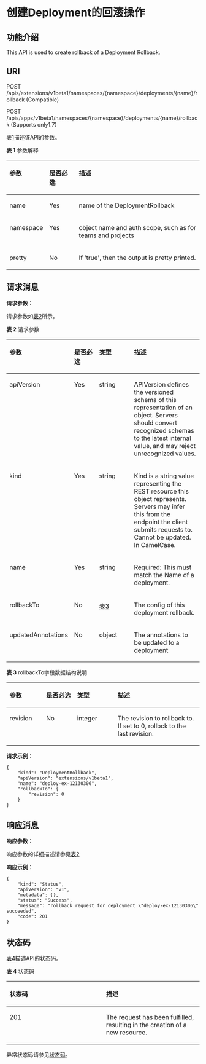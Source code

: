 # 创建Deployment的回滚操作<a name="cce_02_0120"></a>

## 功能介绍<a name="section41398477"></a>

This API is used to create rollback of a Deployment Rollback.

## URI<a name="section37041974"></a>

POST /apis/extensions/v1beta1/namespaces/\{namespace\}/deployments/\{name\}/rollback \(Compatible\)

POST /apis/apps/v1beta1/namespaces/\{namespace\}/deployments/\{name\}/rollback \(Supports only1.7\)

[表1](#d0e34843)描述该API的参数。

**表 1**  参数解释

<a name="d0e34843"></a>
<table><thead align="left"><tr id="row27299130"><th class="cellrowborder" valign="top" width="16.16%" id="mcps1.2.4.1.1"><p id="p65652297517"><a name="p65652297517"></a><a name="p65652297517"></a>参数</p>
</th>
<th class="cellrowborder" valign="top" width="16.16%" id="mcps1.2.4.1.2"><p id="p165661629135114"><a name="p165661629135114"></a><a name="p165661629135114"></a>是否必选</p>
</th>
<th class="cellrowborder" valign="top" width="67.67999999999999%" id="mcps1.2.4.1.3"><p id="p14567629115114"><a name="p14567629115114"></a><a name="p14567629115114"></a>描述</p>
</th>
</tr>
</thead>
<tbody><tr id="row41719447"><td class="cellrowborder" valign="top" width="16.16%" headers="mcps1.2.4.1.1 "><p id="p23832023"><a name="p23832023"></a><a name="p23832023"></a>name</p>
</td>
<td class="cellrowborder" valign="top" width="16.16%" headers="mcps1.2.4.1.2 "><p id="p51345720"><a name="p51345720"></a><a name="p51345720"></a>Yes</p>
</td>
<td class="cellrowborder" valign="top" width="67.67999999999999%" headers="mcps1.2.4.1.3 "><p id="p65362657"><a name="p65362657"></a><a name="p65362657"></a>name of the DeploymentRollback</p>
</td>
</tr>
<tr id="row51393009"><td class="cellrowborder" valign="top" width="16.16%" headers="mcps1.2.4.1.1 "><p id="p2084186"><a name="p2084186"></a><a name="p2084186"></a>namespace</p>
</td>
<td class="cellrowborder" valign="top" width="16.16%" headers="mcps1.2.4.1.2 "><p id="p34601376"><a name="p34601376"></a><a name="p34601376"></a>Yes</p>
</td>
<td class="cellrowborder" valign="top" width="67.67999999999999%" headers="mcps1.2.4.1.3 "><p id="p51248042"><a name="p51248042"></a><a name="p51248042"></a>object name and auth scope, such as for teams and projects</p>
</td>
</tr>
<tr id="row58579196"><td class="cellrowborder" valign="top" width="16.16%" headers="mcps1.2.4.1.1 "><p id="p47294440"><a name="p47294440"></a><a name="p47294440"></a>pretty</p>
</td>
<td class="cellrowborder" valign="top" width="16.16%" headers="mcps1.2.4.1.2 "><p id="p5644428"><a name="p5644428"></a><a name="p5644428"></a>No</p>
</td>
<td class="cellrowborder" valign="top" width="67.67999999999999%" headers="mcps1.2.4.1.3 "><p id="p54545553"><a name="p54545553"></a><a name="p54545553"></a>If 'true', then the output is pretty printed.</p>
</td>
</tr>
</tbody>
</table>

## 请求消息<a name="section64942310"></a>

**请求参数：**

请求参数如[表2](#table10173552218)所示。

**表 2**  请求参数

<a name="table10173552218"></a>
<table><thead align="left"><tr id="row31887193"><th class="cellrowborder" valign="top" width="19%" id="mcps1.2.5.1.1"><p id="p32725858"><a name="p32725858"></a><a name="p32725858"></a>参数</p>
</th>
<th class="cellrowborder" valign="top" width="16%" id="mcps1.2.5.1.2"><p id="p33548811"><a name="p33548811"></a><a name="p33548811"></a>是否必选</p>
</th>
<th class="cellrowborder" valign="top" width="22%" id="mcps1.2.5.1.3"><p id="p33099132"><a name="p33099132"></a><a name="p33099132"></a>类型</p>
</th>
<th class="cellrowborder" valign="top" width="43%" id="mcps1.2.5.1.4"><p id="p63784030"><a name="p63784030"></a><a name="p63784030"></a>描述</p>
</th>
</tr>
</thead>
<tbody><tr id="row66232792"><td class="cellrowborder" valign="top" width="19%" headers="mcps1.2.5.1.1 "><p id="p63255955"><a name="p63255955"></a><a name="p63255955"></a>apiVersion</p>
</td>
<td class="cellrowborder" valign="top" width="16%" headers="mcps1.2.5.1.2 "><p id="p23458743"><a name="p23458743"></a><a name="p23458743"></a>Yes</p>
</td>
<td class="cellrowborder" valign="top" width="22%" headers="mcps1.2.5.1.3 "><p id="p21109994"><a name="p21109994"></a><a name="p21109994"></a>string</p>
</td>
<td class="cellrowborder" valign="top" width="43%" headers="mcps1.2.5.1.4 "><p id="p32187991"><a name="p32187991"></a><a name="p32187991"></a>APIVersion defines the versioned schema of this representation of an object. Servers should convert recognized schemas to the latest internal value, and may reject unrecognized values.</p>
</td>
</tr>
<tr id="row21256466"><td class="cellrowborder" valign="top" width="19%" headers="mcps1.2.5.1.1 "><p id="p44052166"><a name="p44052166"></a><a name="p44052166"></a>kind</p>
</td>
<td class="cellrowborder" valign="top" width="16%" headers="mcps1.2.5.1.2 "><p id="p11455687"><a name="p11455687"></a><a name="p11455687"></a>Yes</p>
</td>
<td class="cellrowborder" valign="top" width="22%" headers="mcps1.2.5.1.3 "><p id="p55495420"><a name="p55495420"></a><a name="p55495420"></a>string</p>
</td>
<td class="cellrowborder" valign="top" width="43%" headers="mcps1.2.5.1.4 "><p id="p65944013"><a name="p65944013"></a><a name="p65944013"></a>Kind is a string value representing the REST resource this object represents. Servers may infer this from the endpoint the client submits requests to. Cannot be updated. In CamelCase.</p>
</td>
</tr>
<tr id="row56625212"><td class="cellrowborder" valign="top" width="19%" headers="mcps1.2.5.1.1 "><p id="p23239492"><a name="p23239492"></a><a name="p23239492"></a>name</p>
</td>
<td class="cellrowborder" valign="top" width="16%" headers="mcps1.2.5.1.2 "><p id="p3350684"><a name="p3350684"></a><a name="p3350684"></a>Yes</p>
</td>
<td class="cellrowborder" valign="top" width="22%" headers="mcps1.2.5.1.3 "><p id="p2969964"><a name="p2969964"></a><a name="p2969964"></a>string</p>
</td>
<td class="cellrowborder" valign="top" width="43%" headers="mcps1.2.5.1.4 "><p id="p39240541"><a name="p39240541"></a><a name="p39240541"></a>Required: This must match the Name of a deployment.</p>
</td>
</tr>
<tr id="row17620553"><td class="cellrowborder" valign="top" width="19%" headers="mcps1.2.5.1.1 "><p id="p17978702"><a name="p17978702"></a><a name="p17978702"></a>rollbackTo</p>
</td>
<td class="cellrowborder" valign="top" width="16%" headers="mcps1.2.5.1.2 "><p id="p46988743"><a name="p46988743"></a><a name="p46988743"></a>No</p>
</td>
<td class="cellrowborder" valign="top" width="22%" headers="mcps1.2.5.1.3 "><p id="p47991837"><a name="p47991837"></a><a name="p47991837"></a><a href="#cce_02_0120__table3169229152410">表3</a></p>
</td>
<td class="cellrowborder" valign="top" width="43%" headers="mcps1.2.5.1.4 "><p id="p22331121"><a name="p22331121"></a><a name="p22331121"></a>The config of this deployment rollback.</p>
</td>
</tr>
<tr id="row66762365"><td class="cellrowborder" valign="top" width="19%" headers="mcps1.2.5.1.1 "><p id="p39042521"><a name="p39042521"></a><a name="p39042521"></a>updatedAnnotations</p>
</td>
<td class="cellrowborder" valign="top" width="16%" headers="mcps1.2.5.1.2 "><p id="p8327600"><a name="p8327600"></a><a name="p8327600"></a>No</p>
</td>
<td class="cellrowborder" valign="top" width="22%" headers="mcps1.2.5.1.3 "><p id="p3447020"><a name="p3447020"></a><a name="p3447020"></a>object</p>
</td>
<td class="cellrowborder" valign="top" width="43%" headers="mcps1.2.5.1.4 "><p id="p10773237"><a name="p10773237"></a><a name="p10773237"></a>The annotations to be updated to a deployment</p>
</td>
</tr>
</tbody>
</table>

**表 3**  rollbackTo字段数据结构说明

<a name="table3169229152410"></a>
<table><thead align="left"><tr id="row49859166"><th class="cellrowborder" valign="top" width="19%" id="mcps1.2.5.1.1"><p id="p12060663"><a name="p12060663"></a><a name="p12060663"></a>参数</p>
</th>
<th class="cellrowborder" valign="top" width="16%" id="mcps1.2.5.1.2"><p id="p37389616"><a name="p37389616"></a><a name="p37389616"></a>是否必选</p>
</th>
<th class="cellrowborder" valign="top" width="21%" id="mcps1.2.5.1.3"><p id="p8660017"><a name="p8660017"></a><a name="p8660017"></a>类型</p>
</th>
<th class="cellrowborder" valign="top" width="44%" id="mcps1.2.5.1.4"><p id="p30372771"><a name="p30372771"></a><a name="p30372771"></a>描述</p>
</th>
</tr>
</thead>
<tbody><tr id="row44275373"><td class="cellrowborder" valign="top" width="19%" headers="mcps1.2.5.1.1 "><p id="p29535480"><a name="p29535480"></a><a name="p29535480"></a>revision</p>
</td>
<td class="cellrowborder" valign="top" width="16%" headers="mcps1.2.5.1.2 "><p id="p43563692"><a name="p43563692"></a><a name="p43563692"></a>No</p>
</td>
<td class="cellrowborder" valign="top" width="21%" headers="mcps1.2.5.1.3 "><p id="p38998127"><a name="p38998127"></a><a name="p38998127"></a>integer</p>
</td>
<td class="cellrowborder" valign="top" width="44%" headers="mcps1.2.5.1.4 "><p id="p4731756"><a name="p4731756"></a><a name="p4731756"></a>The revision to rollback to. If set to 0, rollbck to the last revision.</p>
</td>
</tr>
</tbody>
</table>

**请求示例：**

```
{
    "kind": "DeploymentRollback",
    "apiVersion": "extensions/v1beta1",
    "name": "deploy-ex-12130306",
    "rollbackTo": {
        "revision": 0
    }
}
```

## 响应消息<a name="section47609878"></a>

**响应参数：**

响应参数的详细描述请参见[表2](#table10173552218)

**响应示例：**

```
{
    "kind": "Status",
    "apiVersion": "v1",
    "metadata": {},
    "status": "Success",
    "message": "rollback request for deployment \"deploy-ex-12130306\" succeeded",
    "code": 201
}
```

## 状态码<a name="section25835719"></a>

[表4](#d0e35052)描述API的状态码。

**表 4**  状态码

<a name="d0e35052"></a>
<table><thead align="left"><tr id="row49033913"><th class="cellrowborder" valign="top" width="50%" id="mcps1.2.3.1.1"><p id="p12324050"><a name="p12324050"></a><a name="p12324050"></a>状态码</p>
</th>
<th class="cellrowborder" valign="top" width="50%" id="mcps1.2.3.1.2"><p id="p58723999"><a name="p58723999"></a><a name="p58723999"></a>描述</p>
</th>
</tr>
</thead>
<tbody><tr id="row59023497"><td class="cellrowborder" valign="top" width="50%" headers="mcps1.2.3.1.1 "><p id="p16173943"><a name="p16173943"></a><a name="p16173943"></a>201</p>
</td>
<td class="cellrowborder" valign="top" width="50%" headers="mcps1.2.3.1.2 "><p id="p35021010"><a name="p35021010"></a><a name="p35021010"></a>The request has been fulfilled, resulting in the creation of a new resource.</p>
</td>
</tr>
</tbody>
</table>

异常状态码请参见[状态码](状态码.md)。

